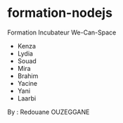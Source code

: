 # formation-nodejs
Formation Incubateur We-Can-Space
 - Kenza
 - Lydia
 - Souad
 - Mira
 - Brahim
 - Yacine
 - Yani
 - Laarbi


By : Redouane OUZEGGANE
